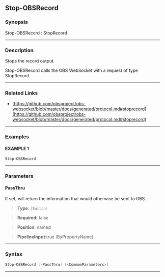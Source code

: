 Stop-OBSRecord
--------------
### Synopsis
Stop-OBSRecord : StopRecord

---
### Description

Stops the record output.


Stop-OBSRecord calls the OBS WebSocket with a request of type StopRecord.

---
### Related Links
* [https://github.com/obsproject/obs-websocket/blob/master/docs/generated/protocol.md#stoprecord](https://github.com/obsproject/obs-websocket/blob/master/docs/generated/protocol.md#stoprecord)



---
### Examples
#### EXAMPLE 1
```PowerShell
Stop-OBSRecord
```

---
### Parameters
#### **PassThru**

If set, will return the information that would otherwise be sent to OBS.



> **Type**: ```[Switch]```

> **Required**: false

> **Position**: named

> **PipelineInput**:true (ByPropertyName)



---
### Syntax
```PowerShell
Stop-OBSRecord [-PassThru] [<CommonParameters>]
```
---
